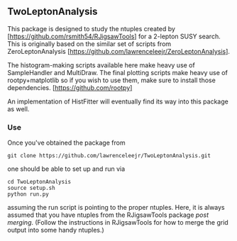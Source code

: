 ## TwoLeptonAnalysis

This package is designed to study the ntuples created by [https://github.com/rsmith54/RJigsawTools] for a 2-lepton SUSY search. This is originally based on the similar set of scripts from ZeroLeptonAnalysis [https://github.com/lawrenceleejr/ZeroLeptonAnalysis]. 

The histogram-making scripts available here make heavy use of SampleHandler and MultiDraw. The final plotting scripts make heavy use of rootpy+matplotlib so if you wish to use them, make sure to install those dependencies. [https://github.com/rootpy]

An implementation of HistFitter will eventually find its way into this package as well.

### Use

Once you've obtained the package from

```
git clone https://github.com/lawrenceleejr/TwoLeptonAnalysis.git
```

one should be able to set up and run via

```
cd TwoLeptonAnalysis
source setup.sh
python run.py
```

assuming the run script is pointing to the proper ntuples. Here, it is always assumed that you have ntuples from the RJigsawTools package *post merging*. (Follow the instructions in RJigsawTools for how to merge the grid output into some handy ntuples.)



